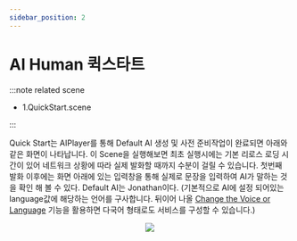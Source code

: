 ```yaml
---
sidebar_position: 2
---
```


# AI Human 퀵스타트

:::note related scene

- 1.QuickStart.scene

:::

Quick Start는 AIPlayer를 통해 Default AI 생성 및 사전 준비작업이 완료되면 아래와 같은 화면이 나타납니다. 이 Scene을 실행해보면 최초 실행시에는 기본 리로스 로딩 시간이 있어 네트워크 상황에 따라 실제 발화할 때까지 수분이 걸릴 수 있습니다. 첫번째 발화 이후에는 화면 아래에 있는 입력창을 통해 실제로 문장을 입력하여 AI가 말하는 것을 확인 해 볼 수 있다. Default AI는 Jonathan이다. (기본적으로 AI에 설정 되어있는 language값에 해당하는 언어를 구사합니다. 뒤이어 나올 [Change the Voice or Language](../aiplayer/advanced-features) 기능을 활용하면 다국어 형태로도 서비스를 구성할 수 있습니다.)

<p align="center">
<img src="/img/aihuman/unity/quickstart_speech.png" style={{zoom: "40%"}} />
</p>
